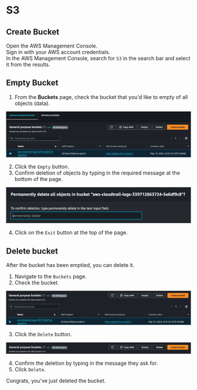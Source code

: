# S3


## Create Bucket
Open the AWS Management Console.<br>
Sign in with your AWS account credentials.<br>
In the AWS Management Console, search for `S3` in the search bar and select it from the results.<br>

## Empty Bucket
1. From the **Buckets** page, check the bucket that you'd like to empty of all objects (data).

![select-bucket-screenshot](./assets/S3-screenshots/select-bucket.png)

2. Click the `Empty` button.
3. Confirm deletion of objects by typing in the required message at the bottom of the page.

![confirm-empty-screenshot](./assets/S3-screenshots/confirm-empty.png)


4. Click on the `Exit` button at the top of the page.

## Delete bucket
After the bucket has been emptied, you can delete it.
1. Navigate to the `Buckets` page.
2. Check the bucket.

![check-delete-bucket-screenshot](./assets/S3-screenshots/check-delete-bucket.png)

3. Click the `Delete` button.

![delete-button-screenshot](./assets/S3-screenshots/delete-button.png)

4. Confirm the deletion by typing in the message they ask for.
5. Click `Delete`.

Congrats, you've just deleted the bucket.
